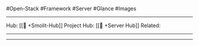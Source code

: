 #Open-Stack #Framework #Server #Glance #Images
___
Hub: [[🎯 +Smolit-Hub]]
Project Hub: [[🎯 +Server Hub]]
Related: 
___
___

